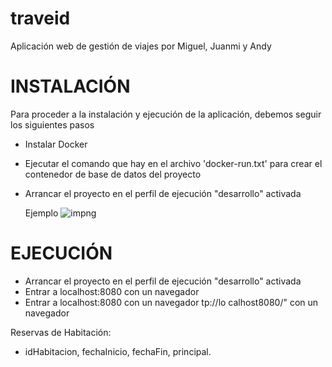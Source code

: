 # traveid

Aplicación web de gestión de viajes por Miguel, Juanmi y Andy 


# INSTALACIÓN

Para proceder a la instalación y ejecución de la aplicación, debemos seguir los siguientes pasos

- Instalar Docker
- Ejecutar el comando que hay en el archivo 'docker-run.txt' para crear el contenedor de base de datos del proyecto
- Arrancar el proyecto en el perfil de ejecución "desarrollo" activada

    Ejemplo
    ![impng](img.png)

# EJECUCIÓN

- Arrancar el proyecto en el perfil de ejecución "desarrollo" activada
- Entrar a localhost:8080 con un navegador 
- Entrar a localhost:8080 con un navegador tp://lo calhost8080/" con un navegador

Reservas de Habitación:

- idHabitacion, fechaInicio, fechaFin, principal.